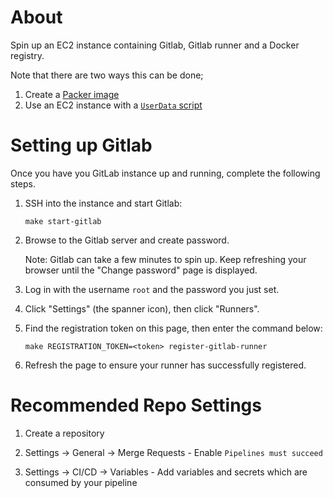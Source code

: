 # About

Spin up an EC2 instance containing Gitlab, Gitlab runner and a Docker registry.

Note that there are two ways this can be done;

1. Create a [Packer image](https://github.com/OzNetNerd/Packer-Gitlab/tree/master/Packer)
2. Use an EC2 instance with a [`UserData` script](https://github.com/OzNetNerd/Packer-Gitlab/tree/master/CloudFormation)

# Setting up Gitlab

Once you have you GitLab instance up and running, complete the following steps.

1. SSH into the instance and start Gitlab:

	```
	make start-gitlab
	```

2. Browse to the Gitlab server and create password.

	Note: Gitlab can take a few minutes to spin up. Keep refreshing your browser until the "Change password" page is displayed.

3. Log in with the username `root` and the password you just set.

4. Click "Settings" (the spanner icon), then click "Runners".

5. Find the registration token on this page, then enter the command below:

	```
	make REGISTRATION_TOKEN=<token> register-gitlab-runner
	```

6. Refresh the page to ensure your runner has successfully registered.

# Recommended Repo Settings

1. Create a repository

2. Settings -> General -> Merge Requests - Enable `Pipelines must succeed`

3. Settings -> CI/CD -> Variables - Add variables and secrets which are consumed by your pipeline
